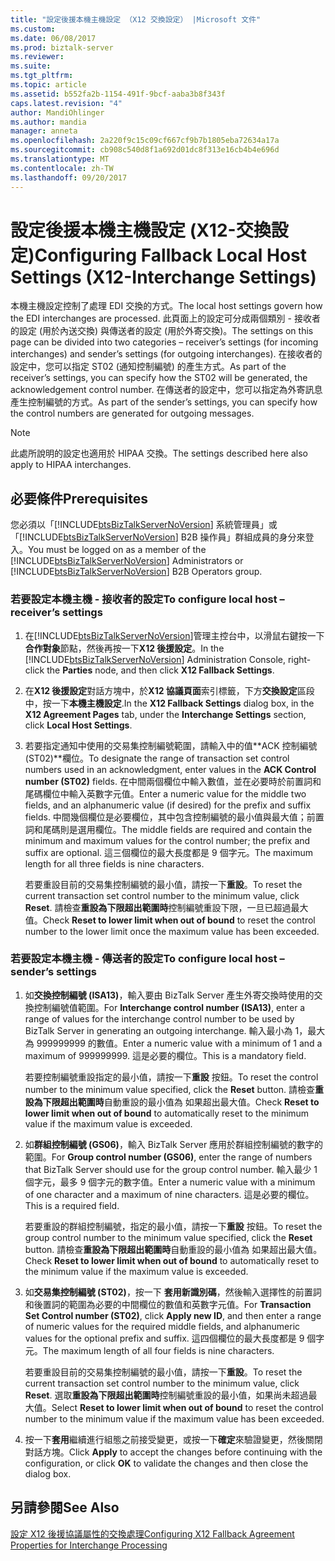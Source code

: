 ```yaml
---
title: "設定後援本機主機設定 （X12 交換設定） |Microsoft 文件"
ms.custom: 
ms.date: 06/08/2017
ms.prod: biztalk-server
ms.reviewer: 
ms.suite: 
ms.tgt_pltfrm: 
ms.topic: article
ms.assetid: b552fa2b-1154-491f-9bcf-aaba3b8f343f
caps.latest.revision: "4"
author: MandiOhlinger
ms.author: mandia
manager: anneta
ms.openlocfilehash: 2a220f9c15c09cf667cf9b7b1805eba72634a17a
ms.sourcegitcommit: cb908c540d8f1a692d01dc8f313e16cb4b4e696d
ms.translationtype: MT
ms.contentlocale: zh-TW
ms.lasthandoff: 09/20/2017
---
```

# <a name="configuring-fallback-local-host-settings-x12-interchange-settings"></a><span data-ttu-id="a8dcd-102">設定後援本機主機設定 (X12-交換設定)</span><span class="sxs-lookup"><span data-stu-id="a8dcd-102">Configuring Fallback Local Host Settings (X12-Interchange Settings)</span></span>
<span data-ttu-id="a8dcd-103">本機主機設定控制了處理 EDI 交換的方式。</span><span class="sxs-lookup"><span data-stu-id="a8dcd-103">The local host settings govern how the EDI interchanges are processed.</span></span> <span data-ttu-id="a8dcd-104">此頁面上的設定可分成兩個類別 - 接收者的設定 (用於內送交換) 與傳送者的設定 (用於外寄交換)。</span><span class="sxs-lookup"><span data-stu-id="a8dcd-104">The settings on this page can be divided into two categories – receiver’s settings (for incoming interchanges) and sender’s settings (for outgoing interchanges).</span></span> <span data-ttu-id="a8dcd-105">在接收者的設定中，您可以指定 ST02 (通知控制編號) 的產生方式。</span><span class="sxs-lookup"><span data-stu-id="a8dcd-105">As part of the receiver’s settings, you can specify how the ST02 will be generated, the acknowledgement control number.</span></span> <span data-ttu-id="a8dcd-106">在傳送者的設定中，您可以指定為外寄訊息產生控制編號的方式。</span><span class="sxs-lookup"><span data-stu-id="a8dcd-106">As part of the sender’s settings, you can specify how the control numbers are generated for outgoing messages.</span></span>  
  
> [!NOTE]
>  <span data-ttu-id="a8dcd-107">此處所說明的設定也適用於 HIPAA 交換。</span><span class="sxs-lookup"><span data-stu-id="a8dcd-107">The settings described here also apply to HIPAA interchanges.</span></span>  
  
## <a name="prerequisites"></a><span data-ttu-id="a8dcd-108">必要條件</span><span class="sxs-lookup"><span data-stu-id="a8dcd-108">Prerequisites</span></span>  
 <span data-ttu-id="a8dcd-109">您必須以「[!INCLUDE[btsBizTalkServerNoVersion](../includes/btsbiztalkservernoversion-md.md)] 系統管理員」或「[!INCLUDE[btsBizTalkServerNoVersion](../includes/btsbiztalkservernoversion-md.md)] B2B 操作員」群組成員的身分來登入。</span><span class="sxs-lookup"><span data-stu-id="a8dcd-109">You must be logged on as a member of the [!INCLUDE[btsBizTalkServerNoVersion](../includes/btsbiztalkservernoversion-md.md)] Administrators or [!INCLUDE[btsBizTalkServerNoVersion](../includes/btsbiztalkservernoversion-md.md)] B2B Operators group.</span></span>  
  
### <a name="to-configure-local-host--receivers-settings"></a><span data-ttu-id="a8dcd-110">若要設定本機主機 - 接收者的設定</span><span class="sxs-lookup"><span data-stu-id="a8dcd-110">To configure local host – receiver’s settings</span></span>  
  
1.  <span data-ttu-id="a8dcd-111">在[!INCLUDE[btsBizTalkServerNoVersion](../includes/btsbiztalkservernoversion-md.md)]管理主控台中，以滑鼠右鍵按一下**合作對象**節點，然後再按一下**X12 後援設定**。</span><span class="sxs-lookup"><span data-stu-id="a8dcd-111">In the [!INCLUDE[btsBizTalkServerNoVersion](../includes/btsbiztalkservernoversion-md.md)] Administration Console, right-click the **Parties** node, and then click **X12 Fallback Settings**.</span></span>  
  
2.  <span data-ttu-id="a8dcd-112">在**X12 後援設定**對話方塊中，於**X12 協議頁面**索引標籤，下方**交換設定**區段中，按一下**本機主機設定**.</span><span class="sxs-lookup"><span data-stu-id="a8dcd-112">In the **X12 Fallback Settings** dialog box, in the **X12 Agreement Pages** tab, under the **Interchange Settings** section, click **Local Host Settings**.</span></span>  
  
3.  <span data-ttu-id="a8dcd-113">若要指定通知中使用的交易集控制編號範圍，請輸入中的值**ACK 控制編號 (ST02)**欄位。</span><span class="sxs-lookup"><span data-stu-id="a8dcd-113">To designate the range of transaction set control numbers used in an acknowledgment, enter values in the **ACK Control number (ST02)** fields.</span></span> <span data-ttu-id="a8dcd-114">在中間兩個欄位中輸入數值，並在必要時於前置詞和尾碼欄位中輸入英數字元值。</span><span class="sxs-lookup"><span data-stu-id="a8dcd-114">Enter a numeric value for the middle two fields, and an alphanumeric value (if desired) for the prefix and suffix fields.</span></span> <span data-ttu-id="a8dcd-115">中間幾個欄位是必要欄位，其中包含控制編號的最小值與最大值；前置詞和尾碼則是選用欄位。</span><span class="sxs-lookup"><span data-stu-id="a8dcd-115">The middle fields are required and contain the minimum and maximum values for the control number; the prefix and suffix are optional.</span></span> <span data-ttu-id="a8dcd-116">這三個欄位的最大長度都是 9 個字元。</span><span class="sxs-lookup"><span data-stu-id="a8dcd-116">The maximum length for all three fields is nine characters.</span></span>  
  
     <span data-ttu-id="a8dcd-117">若要重設目前的交易集控制編號的最小值，請按一下**重設**。</span><span class="sxs-lookup"><span data-stu-id="a8dcd-117">To reset the current transaction set control number to the minimum value, click **Reset**.</span></span> <span data-ttu-id="a8dcd-118">請檢查**重設為下限超出範圍時**控制編號重設下限，一旦已超過最大值。</span><span class="sxs-lookup"><span data-stu-id="a8dcd-118">Check **Reset to lower limit when out of bound** to reset the control number to the lower limit once the maximum value has been exceeded.</span></span>  
  
### <a name="to-configure-local-host--senders-settings"></a><span data-ttu-id="a8dcd-119">若要設定本機主機 - 傳送者的設定</span><span class="sxs-lookup"><span data-stu-id="a8dcd-119">To configure local host – sender’s settings</span></span>  
  
1.  <span data-ttu-id="a8dcd-120">如**交換控制編號 (ISA13)**，輸入要由 BizTalk Server 產生外寄交換時使用的交換控制編號值範圍。</span><span class="sxs-lookup"><span data-stu-id="a8dcd-120">For **Interchange control number (ISA13)**, enter a range of values for the interchange control number to be used by BizTalk Server in generating an outgoing interchange.</span></span> <span data-ttu-id="a8dcd-121">輸入最小為 1，最大為 999999999 的數值。</span><span class="sxs-lookup"><span data-stu-id="a8dcd-121">Enter a numeric value with a minimum of 1 and a maximum of 999999999.</span></span> <span data-ttu-id="a8dcd-122">這是必要的欄位。</span><span class="sxs-lookup"><span data-stu-id="a8dcd-122">This is a mandatory field.</span></span>  
  
     <span data-ttu-id="a8dcd-123">若要控制編號重設指定的最小值，請按一下**重設** 按鈕。</span><span class="sxs-lookup"><span data-stu-id="a8dcd-123">To reset the control number to the minimum value specified, click the **Reset** button.</span></span> <span data-ttu-id="a8dcd-124">請檢查**重設為下限超出範圍時**自動重設的最小值為 如果超出最大值。</span><span class="sxs-lookup"><span data-stu-id="a8dcd-124">Check **Reset to lower limit when out of bound** to automatically reset to the minimum value if the maximum value is exceeded.</span></span>  
  
2.  <span data-ttu-id="a8dcd-125">如**群組控制編號 (GS06)**，輸入 BizTalk Server 應用於群組控制編號的數字的範圍。</span><span class="sxs-lookup"><span data-stu-id="a8dcd-125">For **Group control number (GS06)**, enter the range of numbers that BizTalk Server should use for the group control number.</span></span> <span data-ttu-id="a8dcd-126">輸入最少 1 個字元，最多 9 個字元的數字值。</span><span class="sxs-lookup"><span data-stu-id="a8dcd-126">Enter a numeric value with a minimum of one character and a maximum of nine characters.</span></span> <span data-ttu-id="a8dcd-127">這是必要的欄位。</span><span class="sxs-lookup"><span data-stu-id="a8dcd-127">This is a required field.</span></span>  
  
     <span data-ttu-id="a8dcd-128">若要重設的群組控制編號，指定的最小值，請按一下**重設** 按鈕。</span><span class="sxs-lookup"><span data-stu-id="a8dcd-128">To reset the group control number to the minimum value specified, click the **Reset** button.</span></span> <span data-ttu-id="a8dcd-129">請檢查**重設為下限超出範圍時**自動重設的最小值為 如果超出最大值。</span><span class="sxs-lookup"><span data-stu-id="a8dcd-129">Check **Reset to lower limit when out of bound** to automatically reset to the minimum value if the maximum value is exceeded.</span></span>  
  
3.  <span data-ttu-id="a8dcd-130">如**交易集控制編號 (ST02)**，按一下 **套用新識別碼**，然後輸入選擇性的前置詞和後置詞的範圍為必要的中間欄位的數值和英數字元值。</span><span class="sxs-lookup"><span data-stu-id="a8dcd-130">For **Transaction Set Control number (ST02)**, click **Apply new ID**, and then enter a range of numeric values for the required middle fields, and alphanumeric values for the optional prefix and suffix.</span></span> <span data-ttu-id="a8dcd-131">這四個欄位的最大長度都是 9 個字元。</span><span class="sxs-lookup"><span data-stu-id="a8dcd-131">The maximum length of all four fields is nine characters.</span></span>  
  
     <span data-ttu-id="a8dcd-132">若要重設目前的交易集控制編號的最小值，請按一下**重設**。</span><span class="sxs-lookup"><span data-stu-id="a8dcd-132">To reset the current transaction set control number to the minimum value, click **Reset**.</span></span> <span data-ttu-id="a8dcd-133">選取**重設為下限超出範圍時**控制編號重設的最小值，如果尚未超過最大值。</span><span class="sxs-lookup"><span data-stu-id="a8dcd-133">Select **Reset to lower limit when out of bound** to reset the control number to the minimum value if the maximum value has been exceeded.</span></span>  
  
4.  <span data-ttu-id="a8dcd-134">按一下**套用**繼續進行組態之前接受變更，或按一下**確定**來驗證變更，然後關閉對話方塊。</span><span class="sxs-lookup"><span data-stu-id="a8dcd-134">Click **Apply** to accept the changes before continuing with the configuration, or click **OK** to validate the changes and then close the dialog box.</span></span>  
  
## <a name="see-also"></a><span data-ttu-id="a8dcd-135">另請參閱</span><span class="sxs-lookup"><span data-stu-id="a8dcd-135">See Also</span></span>  
 [<span data-ttu-id="a8dcd-136">設定 X12 後援協議屬性的交換處理</span><span class="sxs-lookup"><span data-stu-id="a8dcd-136">Configuring X12 Fallback Agreement Properties for Interchange Processing</span></span>](../core/configuring-x12-fallback-agreement-properties-for-interchange-processing.md)